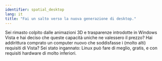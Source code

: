 ```yaml
---
identifier: spatial_desktop
lang: it
title: "Fai un salto verso la nuova generazione di desktop."
---
```


Sei rimasto colpito dalle animazioni 3D e trasparenze introdotte in Windows Vista e hai deciso che queste capacità uniche ne valessero il prezzo? Hai addirittura comprato un computer nuovo che soddisfasse i (molto alti) requisiti di Vista? Sei stato ingannato: Linux può fare di meglio, gratis, e con requisiti hardware di molto inferiori.

<? all_video_ids_from_file ();?>




